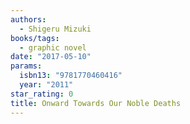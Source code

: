 ```yaml
---
authors:
  - Shigeru Mizuki
books/tags:
  - graphic novel
date: "2017-05-10"
params:
  isbn13: "9781770460416"
  year: "2011"
star_rating: 0
title: Onward Towards Our Noble Deaths
---
```


<!--more-->
